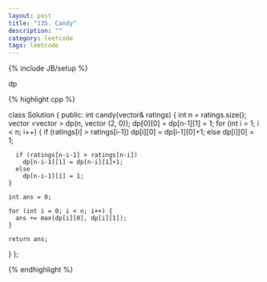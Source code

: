 ```yaml
---
layout: post
title: "135. Candy"
description: ""
category: leetcode
tags: leetcode
---
```

{% include JB/setup %}

dp

{% highlight cpp %}

class Solution {
public:
  int candy(vector<int>& ratings) {
    int n = ratings.size();
    vector <vector <int> > dp(n, vector <int>(2, 0));
    dp[0][0] = dp[n-1][1] = 1;
    for (int i = 1; i < n; i++) {
      if (ratings[i] > ratings[i-1])
        dp[i][0] = dp[i-1][0]+1;
      else
        dp[i][0] = 1;

      if (ratings[n-i-1] > ratings[n-i])
        dp[n-i-1][1] = dp[n-i][1]+1;
      else 
        dp[n-i-1][1] = 1;
    }

    int ans = 0;

    for (int i = 0; i < n; i++) {
      ans += max(dp[i][0], dp[i][1]);
    }

    return ans;
  }
};

{% endhighlight %}
